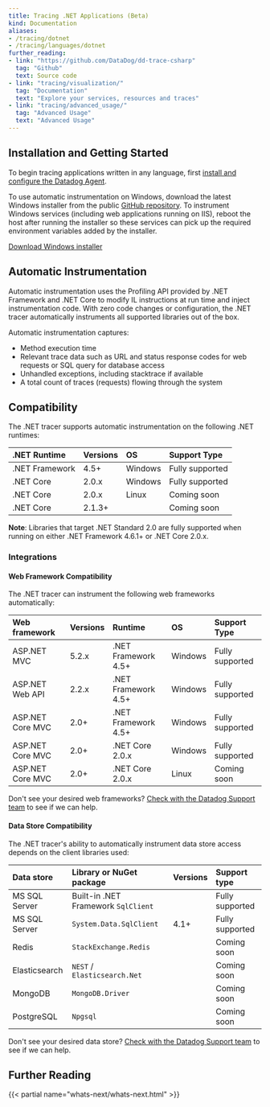 ```yaml
---
title: Tracing .NET Applications (Beta)
kind: Documentation
aliases:
- /tracing/dotnet
- /tracing/languages/dotnet
further_reading:
- link: "https://github.com/DataDog/dd-trace-csharp"
  tag: "Github"
  text: Source code
- link: "tracing/visualization/"
  tag: "Documentation"
  text: "Explore your services, resources and traces"
- link: "tracing/advanced_usage/"
  tag: "Advanced Usage"
  text: "Advanced Usage"
---
```


## Installation and Getting Started

To begin tracing applications written in any language, first [install and configure the Datadog Agent][1].

To use automatic instrumentation on Windows, download the latest Windows installer from the public [GitHub repository][3]. To instrument Windows services (including web applications running on IIS), reboot the host after running the installer so these services can pick up the required environment variables added by the installer.

[Download Windows installer][3]

## Automatic Instrumentation

Automatic instrumentation uses the Profiling API provided by .NET Framework and .NET Core to modify IL instructions at run time and inject instrumentation code. With zero code changes or configuration, the .NET tracer automatically instruments all supported libraries out of the box.

Automatic instrumentation captures:

* Method execution time
* Relevant trace data such as URL and status response codes for web requests or SQL query for database access
* Unhandled exceptions, including stacktrace if available
* A total count of traces (requests) flowing through the system

## Compatibility

The .NET tracer supports automatic instrumentation on the following .NET runtimes:

| .NET Runtime   | Versions | OS      | Support Type      |
| :------------- | :------- | :------ | :---------------- |
| .NET Framework | 4.5+     | Windows | Fully supported   |
| .NET Core      | 2.0.x    | Windows | Fully supported   |
| .NET Core      | 2.0.x    | Linux   | Coming soon       |
| .NET Core      | 2.1.3+   |         | Coming soon       |

**Note**: Libraries that target .NET Standard 2.0 are fully supported when running on either .NET Framework 4.6.1+ or .NET Core 2.0.x.

### Integrations

#### Web Framework Compatibility

The .NET tracer can instrument the following web frameworks automatically:

| Web framework    | Versions | Runtime             | OS      | Support Type      |
| :--------------- | :------- | :------------------ | :------ | :---------------- |
| ASP.NET MVC      | 5.2.x    | .NET Framework 4.5+ | Windows | Fully supported   |
| ASP.NET Web API  | 2.2.x    | .NET Framework 4.5+ | Windows | Fully supported   |
| ASP.NET Core MVC | 2.0+     | .NET Framework 4.5+ | Windows | Fully supported   |
| ASP.NET Core MVC | 2.0+     | .NET Core 2.0.x     | Windows | Fully supported   |
| ASP.NET Core MVC | 2.0+     | .NET Core 2.0.x     | Linux   | Coming soon       |

Don't see your desired web frameworks? [Check with the Datadog Support team][5] to see if we can help.

#### Data Store Compatibility

The .NET tracer's ability to automatically instrument data store access depends on the client libraries used:

| Data store    | Library or NuGet package            | Versions | Support type    |
| :---------    | :---------------------------------- | :------- | :-------------- |
| MS SQL Server | Built-in .NET Framework `SqlClient` |          | Fully supported |
| MS SQL Server | `System.Data.SqlClient`             | 4.1+     | Fully supported |
| Redis         | `StackExchange.Redis`               |          | Coming soon     |
| Elasticsearch | `NEST` / `Elasticsearch.Net`        |          | Coming soon     |
| MongoDB       | `MongoDB.Driver`                    |          | Coming soon     |
| PostgreSQL    | `Npgsql`                            |          | Coming soon     |

Don't see your desired data store? [Check with the Datadog Support team][5] to see if we can help.

## Further Reading

{{< partial name="whats-next/whats-next.html" >}}

[1]: https://docs.datadoghq.com/tracing/setup
[2]: https://docs.microsoft.com/en-us/dotnet/framework/unmanaged-api/profiling/
[3]: https://github.com/DataDog/dd-trace-csharp/releases
[4]: https://www.nuget.org/packages/Datadog.Trace/
[5]: /help

